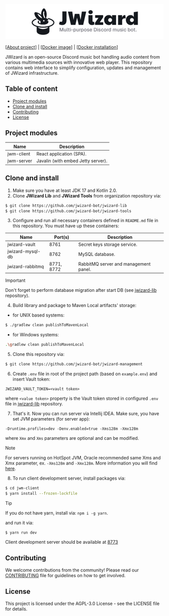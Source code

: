![](.github/banner.png)

[[About project](https://jwizard.pl/about)]
| [[Docker image](https://hub.docker.com/r/milosz08/jwizard-management)]
| [[Docker installation](docker/README.md)]

JWizard is an open-source Discord music bot handling audio content from various multimedia sources
with innovative web player. This repository contains web interface to simplify configuration,
updates and management of JWizard infrastructure.

## Table of content

* [Project modules](#project-modules)
* [Clone and install](#clone-and-install)
* [Contributing](#contributing)
* [License](#license)

## Project modules

| Name       | Description                        |
|------------|------------------------------------|
| jwm-client | React application (SPA).           |
| jwm-server | Javalin (with embed Jetty server). |

## Clone and install

1. Make sure you have at least JDK 17 and Kotlin 2.0.
2. Clone **JWizard Lib** and **JWizard Tools** from organization repository via:

```bash
$ git clone https://github.com/jwizard-bot/jwizard-lib
$ git clone https://github.com/jwizard-bot/jwizard-tools
```

3. Configure and run all necessary containers defined in `README.md` file in this repository. You
   must have up these containers:

| Name             | Port(s)    | Description                           |
|------------------|------------|---------------------------------------|
| jwizard-vault    | 8761       | Secret keys storage service.          |
| jwizard-mysql-db | 8762       | MySQL database.                       |
| jwizard-rabbitmq | 8771, 8772 | RabbitMQ server and management panel. |

> [!IMPORTANT]
> Don't forget to perform database migration after start DB (see
> [jwizard-lib](https://github.com/jwizard-bot/jwizard-lib) repository).

4. Build library and package to Maven Local artifacts' storage:

* for UNIX based systems:

```bash
$ ./gradlew clean publishToMavenLocal
```

* for Windows systems:

```bash
.\gradlew clean publishToMavenLocal
```

5. Clone this repository via:

```bash
$ git clone https://github.com/jwizard-bot/jwizard-management
```

6. Create `.env` file in root of the project path (based on `example.env`) and insert Vault token:

```properties
JWIZARD_VAULT_TOKEN=<vault token>
```

where `<value token>` property is the Vault token stored in configured `.env` file
in [jwizard-lib](https://github.com/jwizard-bot/jwizard-lib) repository.

7. That's it. Now you can run server via Intellij IDEA. Make sure, you have set JVM parameters (for
   server app):

```
-Druntime.profiles=dev -Denv.enabled=true -Xms128m -Xmx128m
```

where `Xmx` and `Xms` parameters are optional and can be modified.

> [!NOTE]
> For servers running on HotSpot JVM, Oracle recommended same Xms and Xmx parameter, ex. `-Xms128m`
> and `-Xmx128m`. More information you will find
> [here](https://docs.oracle.com/cd/E74363_01/ohi_vbp_-_installation_guide--20160224-094432-html-chunked/s66.html).

8. To run client development server, install packages via:

```bash
$ cd jwm-client
$ yarn install --frozen-lockfile
```

> [!TIP]
> If you do not have yarn, install via: `npm i -g yarn`.

and run it via:

```bash
$ yarn run dev
```

Client development server should be available at [8773](http://localhost:8773)

## Contributing

We welcome contributions from the community! Please read our [CONTRIBUTING](./CONTRIBUTING.md) file
for guidelines on how to get involved.

## License

This project is licensed under the AGPL-3.0 License - see the LICENSE file for details.
